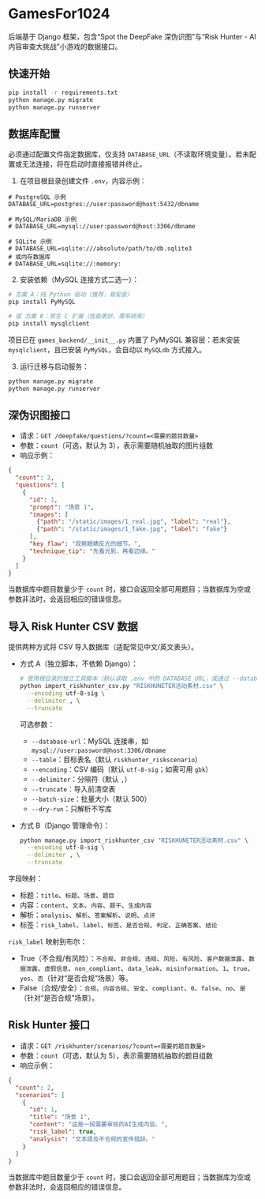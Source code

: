 # GamesFor1024

后端基于 Django 框架，包含“Spot the DeepFake 深伪识图”与“Risk Hunter - AI 内容审查大挑战”小游戏的数据接口。

## 快速开始

```bash
pip install -r requirements.txt
python manage.py migrate
python manage.py runserver
```

## 数据库配置

必须通过配置文件指定数据库，仅支持 `DATABASE_URL`（不读取环境变量）。若未配置或无法连接，将在启动时直接报错并终止。

1) 在项目根目录创建文件 `.env`，内容示例：

```
# PostgreSQL 示例
DATABASE_URL=postgres://user:password@host:5432/dbname

# MySQL/MariaDB 示例
# DATABASE_URL=mysql://user:password@host:3306/dbname

# SQLite 示例
# DATABASE_URL=sqlite:///absolute/path/to/db.sqlite3
# 或内存数据库
# DATABASE_URL=sqlite://:memory:
```

2) 安装依赖（MySQL 连接方式二选一）：

```bash
# 方案 A：纯 Python 驱动（推荐，易安装）
pip install PyMySQL

# 或 方案 B：原生 C 扩展（性能更好，需系统库）
pip install mysqlclient
```

项目已在 `games_backend/__init__.py` 内置了 PyMySQL 兼容层：若未安装 `mysqlclient`，且已安装 `PyMySQL`，会自动以 `MySQLdb` 方式接入。

3) 运行迁移与启动服务：

```bash
python manage.py migrate
python manage.py runserver
```

## 深伪识图接口

- 请求：`GET /deepfake/questions/?count=<需要的题目数量>`
- 参数：`count`（可选，默认为 3），表示需要随机抽取的图片组数
- 响应示例：

```json
{
  "count": 2,
  "questions": [
    {
      "id": 1,
      "prompt": "场景 1",
      "images": [
        {"path": "/static/images/1_real.jpg", "label": "real"},
        {"path": "/static/images/1_fake.jpg", "label": "fake"}
      ],
      "key_flaw": "观察眼睛反光的细节。",
      "technique_tip": "先看光影，再看边缘。"
    }
  ]
}
```

当数据库中题目数量少于 `count` 时，接口会返回全部可用题目；当数据库为空或参数非法时，会返回相应的错误信息。

## 导入 Risk Hunter CSV 数据

提供两种方式将 CSV 导入数据库（适配常见中文/英文表头）。

- 方式 A（独立脚本，不依赖 Django）：

  ```bash
  # 使用根目录的独立工具脚本（默认读取 .env 中的 DATABASE_URL，或通过 --database-url 指定）
  python import_riskhunter_csv.py "RISKHUNETER活动素材.csv" \
    --encoding utf-8-sig \
    --delimiter , \
    --truncate
  ```

  可选参数：
  - `--database-url`：MySQL 连接串，如 `mysql://user:password@host:3306/dbname`
  - `--table`：目标表名（默认 `riskhunter_riskscenario`）
  - `--encoding`：CSV 编码（默认 `utf-8-sig`；如需可用 `gbk`）
  - `--delimiter`：分隔符（默认 `,`）
  - `--truncate`：导入前清空表
  - `--batch-size`：批量大小（默认 500）
  - `--dry-run`：只解析不写库

- 方式 B（Django 管理命令）：

  ```bash
  python manage.py import_riskhunter_csv "RISKHUNETER活动素材.csv" \
    --encoding utf-8-sig \
    --delimiter , \
    --truncate
  ```

字段映射：
- 标题：`title`、`标题`、`场景`、`题目`
- 内容：`content`、`文本`、`内容`、`题干`、`生成内容`
- 解析：`analysis`、`解析`、`答案解析`、`说明`、`点评`
- 标签：`risk_label`、`label`、`标签`、`是否合规`、`判定`、`正确答案`、`结论`

`risk_label` 映射到布尔：
- True（不合规/有风险）：`不合规`、`非合规`、`违规`、`风险`、`有风险`、`客户数据泄露`、`数据泄露`、`虚假信息`、`non_compliant`、`data_leak`、`misinformation`、`1`、`true`、`yes`、`否`（针对“是否合规”场景）等。
- False（合规/安全）：`合规`、`内容合规`、`安全`、`compliant`、`0`、`false`、`no`、`是`（针对“是否合规”场景）。

## Risk Hunter 接口

- 请求：`GET /riskhunter/scenarios/?count=<需要的题目数量>`
- 参数：`count`（可选，默认为 5），表示需要随机抽取的题目组数
- 响应示例：

```json
{
  "count": 2,
  "scenarios": [
    {
      "id": 1,
      "title": "场景 1",
      "content": "这是一段需要审核的AI生成内容。",
      "risk_label": true,
      "analysis": "文本提及不合规的宣传措辞。"
    }
  ]
}
```

当数据库中题目数量少于 `count` 时，接口会返回全部可用题目；当数据库为空或参数非法时，会返回相应的错误信息。

